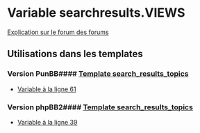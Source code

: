 # Variable searchresults.VIEWS
[Explication sur le forum des forums](http://forum.forumactif.com/t294113-listing-des-variables#searchresults.VIEWS)
## Utilisations dans les templates
### Version PunBB#### [Template search_results_topics](punbb/search_results_topics.md)
* [Variable à la ligne 61](../punbb/search_results_topics.tpl#L61)
### Version phpBB2#### [Template search_results_topics](subsilver/search_results_topics.md)
* [Variable à la ligne 39](../subsilver/search_results_topics.tpl#L39)